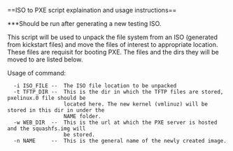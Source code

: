 ==ISO to PXE script explaination and usage instructions==

***Should be run after generating a new testing ISO.

This script will be used to unpack the file system from an ISO (generated from kickstart files)
and move the files of interest to appropriate location. These files are requisit for booting PXE.
The files and the dirs they will be moved to are listed below.

Usage of command:

      -i ISO_FILE --  The ISO file location to be unpacked
      -t TFTP_DIR --  This is the dir in which the TFTP files are stored, pxelinux.0 file should be 
                      located here. The new kernel (vmlinuz) will be stored in this dir in under the
                      NAME folder.
      -w WEB_DIR  --  This is the url at which the PXE server is hosted and the squashfs.img will
                      be stored.
      -n NAME     --  This is the general name of the newly created image.
